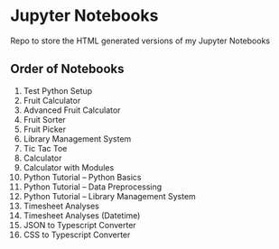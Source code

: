 # Jupyter Notebooks

Repo to store the HTML generated versions of my Jupyter Notebooks

## Order of Notebooks

1. Test Python Setup
1. Fruit Calculator
1. Advanced Fruit Calculator
1. Fruit Sorter
1. Fruit Picker
1. Library Management System
1. Tic Tac Toe
1. Calculator
1. Calculator with Modules
1. Python Tutorial – Python Basics
1. Python Tutorial – Data Preprocessing
1. Python Tutorial – Library Management System
1. Timesheet Analyses
1. Timesheet Analyses (Datetime)
1. JSON to Typescript Converter
1. CSS to Typescript Converter
